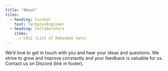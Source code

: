 ```yaml
---
title: "About"
tiles:
  - heading: Curator
    text: TechplexEngineer
  - heading: Collaborators
    items:
      - CR12 (List of Rokenbok Sets)
---
```


We’d love to get in touch with you and hear your ideas and
questions. We strive to grow and improve constantly and your feedback
is valuable for us. Contact us on Discord (link in footer).


